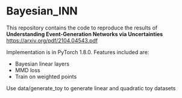 # Bayesian\_INN
This repository contains the code to reproduce the results of **Understanding Event-Generation Networks via Uncertainties** <https://arxiv.org/pdf/2104.04543.pdf>

Implementation is in PyTorch 1.8.0. Features included are:
* Bayesian linear layers
* MMD loss
* Train on weighted points

Use data/generate\_toy to generate linear and quadratic toy datasets
